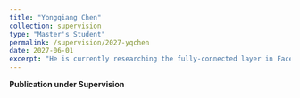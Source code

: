 ```yaml
---
title: "Yongqiang Chen"
collection: supervision
type: "Master's Student"
permalink: /supervision/2027-yqchen
date: 2027-06-01
excerpt: "He is currently researching the fully-connected layer in Face Recognition."
---
```


**Publication under Supervision**